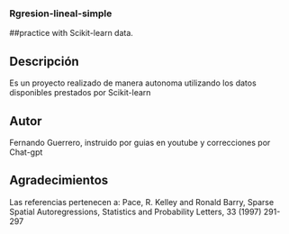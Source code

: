 ### Rgresion-lineal-simple
##practice with Scikit-learn data.

## Descripción
Es un proyecto realizado de manera autonoma utilizando los datos disponibles prestados por Scikit-learn

## Autor

Fernando Guerrero, instruido por guias en youtube y correcciones por Chat-gpt


## Agradecimientos

Las referencias pertenecen a: Pace, R. Kelley and Ronald Barry, Sparse Spatial Autoregressions, Statistics and Probability Letters, 33 (1997) 291-297
